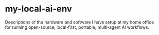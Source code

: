# my-local-ai-env
Descriptions of the hardware and software I have setup at my home office for running open-source, local-first, portable, multi-agent AI workflows.
